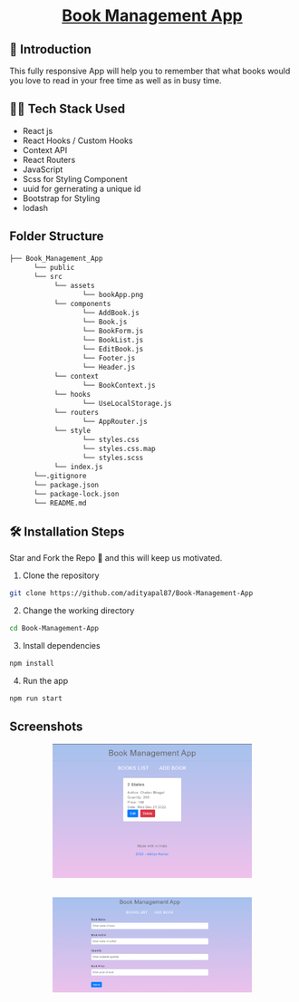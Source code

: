 <h1 align ="center"><a href="#"> Book Management App</a> </h1>

## 📌 Introduction

This fully responsive App will help you to remember that what books would you love to read in your free time as well as in busy time.

<!-- ## 🚀 Visit Now -->

<!-- <img src="https://img.shields.io/badge/website-up-greene" /> -->

<!-- <pre><center><a href="https://adityapal87.github.io/Random_Users/"><b>adityapal87.github.io/Random_Users/</b></a></center></pre> -->

## 👨‍💻 Tech Stack Used

-  React js
-  React Hooks / Custom Hooks
-  Context API
-  React Routers
-  JavaScript
-  Scss for Styling Component
-  uuid for gernerating a unique id
-  Bootstrap for Styling
-  lodash

## Folder Structure

```
├── Book_Management_App
      └── public
      └── src
           └── assets
                  └── bookApp.png
           └── components
                  └── AddBook.js
                  └── Book.js
                  └── BookForm.js
                  └── BookList.js
                  └── EditBook.js
                  └── Footer.js
                  └── Header.js
           └── context
                  └── BookContext.js
           └── hooks
                  └── UseLocalStorage.js
           └── routers
                  └── AppRouter.js
           └── style
                  └── styles.css
                  └── styles.css.map
                  └── styles.scss
           └── index.js
      └──.gitignore
      └── package.json
      └── package-lock.json
      └── README.md

```

## 🛠️ Installation Steps

Star and Fork the Repo 🌟 and this will keep us motivated.

1. Clone the repository

```bash
git clone https://github.com/adityapal87/Book-Management-App
```

2. Change the working directory

```bash
cd Book-Management-App
```

3. Install dependencies

```bash
npm install
```

4. Run the app

```bash
npm run start
```

## Screenshots

<center>
<img src ="./src/assets/bookApp.png" width="70%" align="center"></img>

<img src ="./src/assets/Book-manage-App.png" width="70%" align="center" style='margin:20px'></img>

</center>

